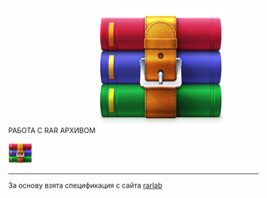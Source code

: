 РАБОТА С RAR АРХИВОМ ![alt-текст][logo]

[logo]: https://github.com/predbannikov/readMetaData/blob/master/rar.png "Текст заголовка логотипа 2"
<img src="https://github.com/predbannikov/readMetaData/blob/master/rar.png" width="48">

--------------------

За основу взята спецификация с сайта [rarlab][1]

[1]: https://www.rarlab.com/technote.htm
